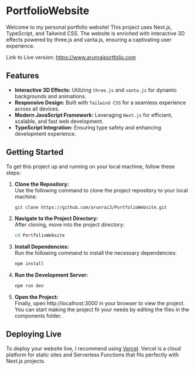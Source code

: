 # PortfolioWebsite
Welcome to my personal portfolio website! This project uses Next.js, TypeScript, and Tailwind CSS. The website is enriched with interactive 3D effects powered by three.js and vanta.js, ensuring a captivating user experience.

Link to Live version: https://www.arunraiportfolio.com


## Features

- **Interactive 3D Effects:** Utilizing `three.js` and `vanta.js` for dynamic backgrounds and animations.
- **Responsive Design:** Built with `Tailwind CSS` for a seamless experience across all devices.
- **Modern JavaScript Framework:** Leveraging `Next.js` for efficient, scalable, and fast web development.
- **TypeScript Integration:** Ensuring type safety and enhancing development experience.

## Getting Started

To get this project up and running on your local machine, follow these steps:

1. **Clone the Repository:**  
   Use the following command to clone the project repository to your local machine:
   ```bash
   git clone https://github.com/arunrai3/PortfolioWebsite.git

2. **Navigate to the Project Directory:**  
   After cloning, move into the project directory:
   ```bash
   cd PortfolioWebsite

3. **Install Dependencies:**  
   Run the following command to install the necessary dependencies:
   ```bash
   npm install

4. **Run the Development Server:**  
   ```bash
   npm run dev

5. **Open the Project:**  
   Finally, open http://localhost:3000 in your browser to view the project. You can start making the project fir your needs by editing the files in the components folder.


## Deploying Live

To deploy your website live, I recommend using [Vercel](https://vercel.com/). Vercel is a cloud platform for static sites and Serverless Functions that fits perfectly with Next.js projects.
